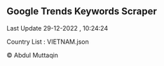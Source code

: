 

## Google Trends Keywords Scraper 
 
Last Update 29-12-2022 , 10:24:24

Country List :
VIETNAM.json



© Abdul Muttaqin 
